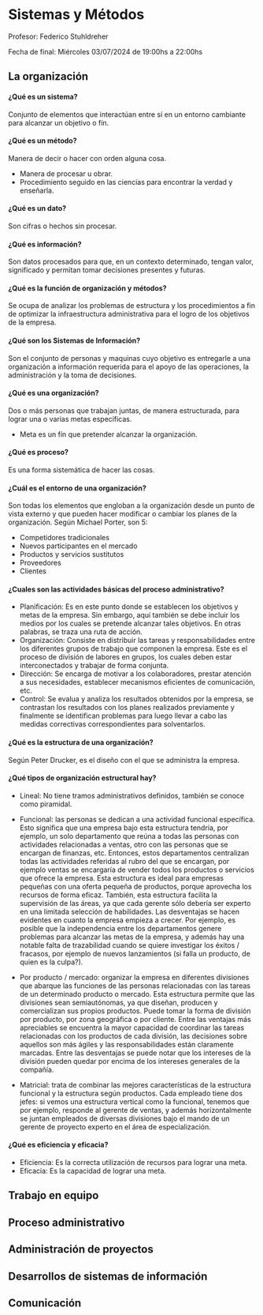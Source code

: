 # Sistemas y Métodos
Profesor: Federico Stuhldreher

Fecha de final: Miércoles 03/07/2024 de 19:00hs a 22:00hs 

## La organización
#### ¿Qué es un sistema?
Conjunto de elementos que interactúan entre sí en un entorno cambiante para alcanzar un objetivo o fín.
#### ¿Qué es un método?
Manera de decir o hacer con orden alguna cosa.
* Manera de procesar u obrar.
* Procedimiento seguido en las ciencias para encontrar la verdad y enseñarla.
#### ¿Qué es un dato?
Son cifras o hechos sin procesar.
#### ¿Qué es información?
Son datos procesados para que, en un contexto determinado, tengan valor, significado y permitan tomar decisiones presentes y futuras.
#### ¿Qué es la función de organización y métodos?
Se ocupa de analizar los problemas de estructura y los procedimientos a fin de optimizar la infraestructura administrativa para el logro de los objetivos de la empresa.
#### ¿Qué son los Sistemas de Información?
Son el conjunto de personas y maquinas cuyo objetivo es entregarle a una organización a información requerida para el apoyo de las operaciones, la administración y la toma de decisiones.
#### ¿Qué es una organización?
Dos o más personas que trabajan juntas, de manera estructurada, para lograr una o varias metas específicas.
* Meta es un fín que pretender alcanzar la organización.
#### ¿Qué es proceso?
Es una forma sistemática de hacer las cosas.
#### ¿Cuál es el entorno de una organización?
Son todas los elementos que engloban a la organización desde un punto de vista externo y que pueden hacer modificar o cambiar los planes de la organización.
Según Michael Porter, son 5:
* Competidores tradicionales
* Nuevos participantes en el mercado
* Productos y servicios sustitutos
* Proveedores
* Clientes
#### ¿Cuales son las actividades básicas del proceso administrativo?
* Planificación: Es en este punto donde se establecen los objetivos y metas de la empresa. Sin embargo, aquí también se debe incluir los medios por los cuales se pretende alcanzar tales objetivos. En otras palabras, se traza una ruta de acción.
* Organización: Consiste en distribuir las tareas y responsabilidades entre los diferentes grupos de trabajo que componen la empresa. Este es el proceso de división de labores en grupos, los cuales deben estar interconectados y trabajar de forma conjunta.
* Dirección: Se encarga de motivar a los colaboradores, prestar atención a sus necesidades, establecer mecanismos eficientes de comunicación, etc.
* Control: Se evalua y analiza los resultados obtenidos por la empresa, se contrastan los resultados con los planes realizados previamente y finalmente se identifican problemas para luego llevar a cabo las medidas correctivas correspondientes para solventarlos.
#### ¿Qué es la estructura de una organización?
Según Peter Drucker, es el diseño con el que se administra la empresa.
#### ¿Qué tipos de organización estructural hay?
* Lineal: No tiene tramos administrativos definidos, también se conoce como piramidal.
  
* Funcional: las personas se dedican a una actividad funcional específica. Esto significa que una empresa bajo esta estructura tendría, por ejemplo, un solo departamento que reúna a todas las personas con actividades relacionadas a ventas, otro con las personas que se encargan de finanzas, etc. Entonces, estos departamentos centralizan todas las actividades referidas al rubro del que se encargan, por ejemplo ventas se encargaría de vender todos los productos o servicios que ofrece la empresa. Esta estructura es ideal para empresas pequeñas con una oferta pequeña de productos, porque aprovecha los recursos de forma eficaz. También, esta estructura facilita la supervisión de las áreas, ya que cada gerente sólo debería ser experto en una limitada selección de habilidades. Las desventajas se hacen evidentes en cuanto la empresa empieza a crecer. Por ejemplo, es posible que la independencia entre los departamentos genere problemas para alcanzar las metas de la empresa, y además hay una notable falta de trazabilidad cuando se quiere investigar los éxitos / fracasos, por ejemplo de nuevos lanzamientos (si falla un producto, de quien es la culpa?).
  
* Por producto / mercado: organizar la empresa en diferentes divisiones que abarque las funciones de las personas relacionadas con las tareas de un determinado producto o mercado. Esta estructura permite que las divisiones sean semiautónomas, ya que diseñan, producen y comercializan sus propios productos. Puede tomar la forma de división por producto, por zona geográfica o por cliente. Entre las ventajas más apreciables se encuentra la mayor capacidad de coordinar las tareas relacionadas con los productos de cada división, las decisiones sobre aquellos son más ágiles y las responsabilidades están claramente marcadas. Entre las desventajas se puede notar que los intereses de la división pueden quedar por encima de los intereses generales de la compañía.

* Matricial: trata de combinar las mejores características de la estructura funcional y la estructura según productos. Cada empleado tiene dos jefes: si vemos una estructura vertical como la funcional, tenemos que por ejemplo, responde al gerente de ventas, y además horizontalmente se juntan empleados de diversas divisiones bajo el mando de un gerente de proyecto experto en el área de especialización.
#### ¿Qué es eficiencia y eficacia?
* Eficiencia: Es la correcta utilización de recursos para lograr una meta.
* Eficacia: Es la capacidad de lograr una meta.
## Trabajo en equipo
## Proceso administrativo
## Administración de proyectos
## Desarrollos de sistemas de información
## Comunicación